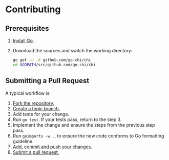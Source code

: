 # Contributing

## Prerequisites

1. [Install Go][go-install].
2. Download the sources and switch the working directory:

    ```bash
    go get -u -d github.com/go-chi/chi
    cd $GOPATH/src/github.com/go-chi/chi
    ```

## Submitting a Pull Request

A typical workflow is:

1. [Fork the repository.][fork]
2. [Create a topic branch.][branch]
3. Add tests for your change.
4. Run `go test`. If your tests pass, return to the step 3.
5. Implement the change and ensure the steps from the previous step pass.
6. Run `goimports -w .`, to ensure the new code conforms to Go formatting guideline.
7. [Add, commit and push your changes.][git-help]
8. [Submit a pull request.][pull-req]

[go-install]: https://golang.org/doc/install
[fork]: https://docs.github.com/en/pull-requests/collaborating-with-pull-requests/working-with-forks/fork-a-repo
[branch]: https://docs.github.com/en/pull-requests/collaborating-with-pull-requests/proposing-changes-to-your-work-with-pull-requests/about-branches
[git-help]: https://docs.github.com/en
[pull-req]: https://docs.github.com/en/pull-requests/collaborating-with-pull-requests/proposing-changes-to-your-work-with-pull-requests/about-pull-requests
